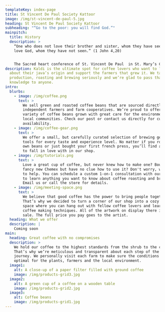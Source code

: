 ```yaml
---
templateKey: index-page
title: St Vincent De Paul Society Kattoor
image: /img/st-vincent-de-paul-5.jpg
heading: St Vincent De Paul Society Kattoor
subheading: "“Go to the poor: you will find God.”"
mainpitch:
  title: History
  description: >
    “One who does not love their brother and sister, whom they have seen, cannot
    love God, whom they have not seen.” (1 John 4,20)


    The Sacred heart conference of St. Vincent De Paul  in St. Mary’s Church, Kattoor,  located in Trichur district  a part of Irjinalakuda Diocese is being started under the spiritual leadership of Rev.Fr. Varghese Pulickan on 26th September 1948. The conference finds a sense of fulfilment for it has succeeded to give recourse to the downtrodden, relief to the sick and those who suffer from poverty and thereby spreading the light of happiness through its dedication and commitment. In those days the difference between the have and the have-nots was so wide that the conference did everything possible to fill the gap between the two especially by supporting the needy in all the ways possible. Through this the conference communicated a noble message to the coming generations.
description: Kaldi is the ultimate spot for coffee lovers who want to learn
  about their java’s origin and support the farmers that grew it. We take coffee
  production, roasting and brewing seriously and we’re glad to pass that
  knowledge to anyone.
intro:
  blurbs:
    - image: /img/coffee.png
      text: >
        We sell green and roasted coffee beans that are sourced directly from
        independent farmers and farm cooperatives. We’re proud to offer a
        variety of coffee beans grown with great care for the environment and
        local communities. Check our post or contact us directly for current
        availability.
    - image: /img/coffee-gear.png
      text: >
        We offer a small, but carefully curated selection of brewing gear and
        tools for every taste and experience level. No matter if you roast your
        own beans or just bought your first french press, you’ll find a gadget
        to fall in love with in our shop.
    - image: /img/tutorials.png
      text: >
        Love a great cup of coffee, but never knew how to make one? Bought a
        fancy new Chemex but have no clue how to use it? Don't worry, we’re here
        to help. You can schedule a custom 1-on-1 consultation with our baristas
        to learn anything you want to know about coffee roasting and brewing.
        Email us or call the store for details.
    - image: /img/meeting-space.png
      text: >
        We believe that good coffee has the power to bring people together.
        That’s why we decided to turn a corner of our shop into a cozy meeting
        space where you can hang out with fellow coffee lovers and learn about
        coffee making techniques. All of the artwork on display there is for
        sale. The full price you pay goes to the artist.
  heading: What we offer
  description: |
    Coming soon
main:
  heading: Great coffee with no compromises
  description: >
    We hold our coffee to the highest standards from the shrub to the cup.
    That’s why we’re meticulous and transparent about each step of the coffee’s
    journey. We personally visit each farm to make sure the conditions are
    optimal for the plants, farmers and the local environment.
  image1:
    alt: A close-up of a paper filter filled with ground coffee
    image: /img/products-grid3.jpg
  image2:
    alt: A green cup of a coffee on a wooden table
    image: /img/products-grid2.jpg
  image3:
    alt: Coffee beans
    image: /img/products-grid1.jpg
---
```

